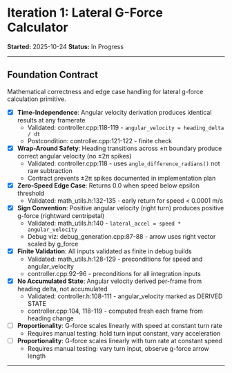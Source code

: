 # Iteration 1: Lateral G-Force Calculator

**Started:** 2025-10-24
**Status:** In Progress

---

<!-- BEGIN: ITERATE/CONTRACT -->
## Foundation Contract

Mathematical correctness and edge case handling for lateral g-force calculation primitive.

- [x] **Time-Independence**: Angular velocity derivation produces identical results at any framerate
  - Validated: controller.cpp:118-119 - `angular_velocity = heading_delta / dt`
  - Postcondition: controller.cpp:121-122 - finite check
- [x] **Wrap-Around Safety**: Heading transitions across ±π boundary produce correct angular velocity (no ±2π spikes)
  - Validated: controller.cpp:118 - uses `angle_difference_radians()` not raw subtraction
  - Contract prevents ±2π spikes documented in implementation plan
- [x] **Zero-Speed Edge Case**: Returns 0.0 when speed below epsilon threshold
  - Validated: math_utils.h:132-135 - early return for speed < 0.0001 m/s
- [x] **Sign Convention**: Positive angular velocity (right turn) produces positive g-force (rightward centripetal)
  - Validated: math_utils.h:140 - `lateral_accel = speed * angular_velocity`
  - Debug viz: debug_generation.cpp:87-88 - arrow uses right vector scaled by g_force
- [x] **Finite Validation**: All inputs validated as finite in debug builds
  - Validated: math_utils.h:128-129 - preconditions for speed and angular_velocity
  - controller.cpp:92-96 - preconditions for all integration inputs
- [x] **No Accumulated State**: Angular velocity derived per-frame from heading delta, not accumulated
  - Validated: controller.h:108-111 - angular_velocity marked as DERIVED STATE
  - controller.cpp:104, 118-119 - computed fresh each frame from heading change
- [ ] **Proportionality**: G-force scales linearly with speed at constant turn rate
  - Requires manual testing: hold turn input constant, vary acceleration
- [ ] **Proportionality**: G-force scales linearly with turn rate at constant speed
  - Requires manual testing: vary turn input, observe g-force arrow length
<!-- END: ITERATE/CONTRACT -->

---
